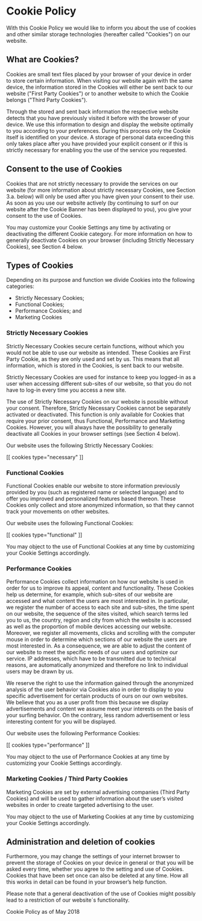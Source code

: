 # Cookie Policy

With this Cookie Policy we would like to inform you about the use of cookies and other similar storage technologies (hereafter called "Cookies") on our website.

## What are Cookies?

Cookies are small text files placed by your browser of your device in order to store certain information. When visiting our website again with the same device, the information stored in the Cookies will either be sent back to our website ("First Party Cookies") or to another website to which the Cookie belongs ("Third Party Cookies").

Through the stored and sent back information the respective website detects that you have previously visited it before with the browser of your device. We use this information to design and display the website optimally to you according to your preferences. During this process only the Cookie itself is identified on your device. A storage of personal data exceeding this only takes place after you have provided your explicit consent or if this is strictly necessary for enabling you the use of the service you requested.

## Consent to the use of Cookies

Cookies that are not strictly necessary to provide the services on our website (for more information about strictly necessary Cookies, see Section 3.a. below) will only be used after you have given your consent to their use. As soon as you use our website actively (by continuing to surf on our website after the Cookie Banner has been displayed to you), you give your consent to the use of Cookies.

You may customize your Cookie Settings any time by activating or deactivating the different Cookie category. For more information on how to generally deactivate Cookies on your browser (including Strictly Necessary Cookies), see Section 4 below.

## Types of Cookies

Depending on its purpose and function we divide Cookies into the following categories:

 - Strictly Necessary Cookies;
 - Functional Cookies;
 - Performance Cookies; and
 - Marketing Cookies

### Strictly Necessary Cookies

Strictly Necessary Cookies secure certain functions, without which you would not be able to use our website as intended. These Cookies are First Party Cookie, as they are only used and set by us. This means that all information, which is stored in the Cookies, is sent back to our website.

Strictly Necessary Cookies are used for instance to keep you logged-in as a user when accessing different sub-sites of our website, so that you do not have to log-in every time you access a new site.

The use of Strictly Necessary Cookies on our website is possible without your consent. Therefore, Strictly Necessary Cookies cannot be separately activated or deactivated. This function is only available for Cookies that require your prior consent, thus Functional, Performance and Marketing Cookies. However, you will always have the possibility to generally deactivate all Cookies in your browser settings (see Section 4 below).

Our website uses the following Strictly Necessary Cookies:

[[ cookies type="necessary" ]]

### Functional Cookies

Functional Cookies enable our website to store information previously provided by you (such as registered name or selected language) and to offer you improved and personalized features based thereon. These Cookies only collect and store anonymized information, so that they cannot track your movements on other websites.

Our website uses the following Functional Cookies:

[[ cookies type="functional" ]]

You may object to the use of Functional Cookies at any time by customizing your Cookie Settings accordingly.

### Performance Cookies

Performance Cookies collect information on how our website is used in order for us to improve its appeal, content and functionality. These Cookies help us determine, for example, which sub-sites of our website are accessed and what content the users are most interested in. In particular, we register the number of access to each site and sub-sites, the time spent on our website, the sequence of the sites visited, which search terms led you to us, the country, region and city from which the website is accessed as well as the proportion of mobile devices accessing our website. Moreover, we register all movements, clicks and scrolling with the computer mouse in order to determine which sections of our website the users are most interested in. As a consequence, we are able to adjust the content of our website to meet the specific needs of our users and optimize our service. IP addresses, which have to be transmitted due to technical reasons, are automatically anonymized and therefore no link to individual users may be drawn by us.

We reserve the right to use the information gained through the anonymized analysis of the user behavior via Cookies also in order to display to you specific advertisement for certain products of ours on our own websites. We believe that you as a user profit from this because we display advertisements and content we assume meet your interests on the basis of your surfing behavior. On the contrary, less random advertisement or less interesting content for you will be displayed.

Our website uses the following Performance Cookies:

[[ cookies type="performance" ]]

You may object to the use of Performance Cookies at any time by customizing your Cookie Settings accordingly.

### Marketing Cookies / Third Party Cookies

Marketing Cookies are set by external advertising companies (Third Party Cookies) and will be used to gather information about the user’s visited websites in order to create targeted advertising to the user.

You may object to the use of Marketing Cookies at any time by customizing your Cookie Settings accordingly.

## Administration and deletion of cookies

Furthermore, you may change the settings of your internet browser to prevent the storage of Cookies on your device in general or that you will be asked every time, whether you agree to the setting and use of Cookies. Cookies that have been set once can also be deleted at any time. How all this works in detail can be found in your browser’s help function.

Please note that a general deactivation of the use of Cookies might possibly lead to a restriction of our website´s functionality.

Cookie Policy as of May 2018

